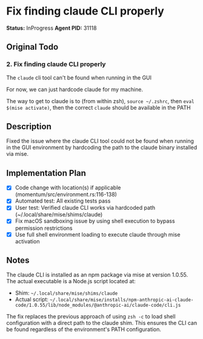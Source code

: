 # Fix finding claude CLI properly

**Status:** InProgress
**Agent PID:** 31118

## Original Todo

### 2. Fix finding claude CLI properly

The `claude` cli tool can't be found when running in the GUI

For now, we can just hardcode claude for my machine.

The way to get to claude is to (from within zsh), `source ~/.zshrc`, then `eval $(mise activate)`, then the correct `claude` should be available in the PATH

## Description

Fixed the issue where the claude CLI tool could not be found when running in the GUI environment by hardcoding the path to the claude binary installed via mise.

## Implementation Plan

- [x] Code change with location(s) if applicable (momentum/src/environment.rs:116-138)
- [x] Automated test: All existing tests pass
- [x] User test: Verified claude CLI works via hardcoded path (~/.local/share/mise/shims/claude)
- [x] Fix macOS sandboxing issue by using shell execution to bypass permission restrictions
- [x] Use full shell environment loading to execute claude through mise activation

## Notes

The claude CLI is installed as an npm package via mise at version 1.0.55. The actual executable is a Node.js script located at:
- Shim: `~/.local/share/mise/shims/claude`
- Actual script: `~/.local/share/mise/installs/npm-anthropic-ai-claude-code/1.0.55/lib/node_modules/@anthropic-ai/claude-code/cli.js`

The fix replaces the previous approach of using `zsh -c` to load shell configuration with a direct path to the claude shim. This ensures the CLI can be found regardless of the environment's PATH configuration.